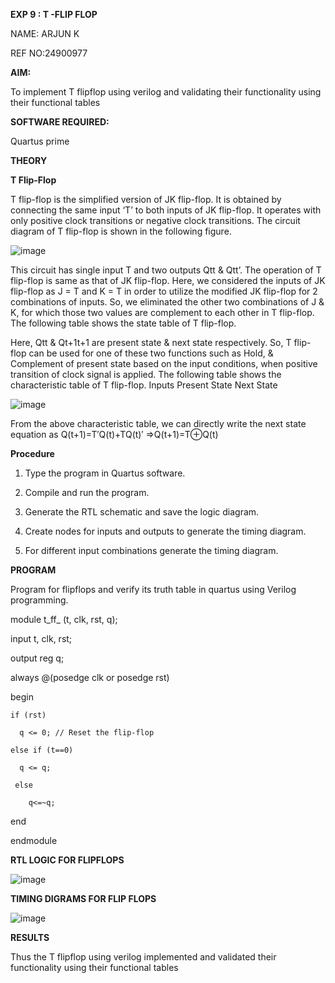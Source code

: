 **EXP 9 : T -FLIP FLOP**

NAME: ARJUN K

REF NO:24900977

**AIM:**

To implement  T flipflop using verilog and validating their functionality using their functional tables

**SOFTWARE REQUIRED:**

Quartus prime

**THEORY**

**T Flip-Flop**

T flip-flop is the simplified version of JK flip-flop. It is obtained by connecting the same input ‘T’ to both inputs of JK flip-flop. It operates with only positive clock transitions or negative clock transitions. The circuit diagram of T flip-flop is shown in the following figure.

![image](https://github.com/naavaneetha/T-FLIPFLOP-POSEDGE/assets/154305477/458a68fe-2d08-4a9d-ac4f-7ae0480ce0bd)

 
This circuit has single input T and two outputs Qtt & Qtt’. The operation of T flip-flop is same as that of JK flip-flop. Here, we considered the inputs of JK flip-flop as J = T and K = T in order to utilize the modified JK flip-flop for 2 combinations of inputs. So, we eliminated the other two combinations of J & K, for which those two values are complement to each other in T flip-flop. The following table shows the state table of T flip-flop.

Here, Qtt & Qt+1t+1 are present state & next state respectively. So, T flip-flop can be used for one of these two functions such as Hold, & Complement of present state based on the input conditions, when positive transition of clock signal is applied. The following table shows the characteristic table of T flip-flop. Inputs Present State Next State

![image](https://github.com/naavaneetha/T-FLIPFLOP-POSEDGE/assets/154305477/cdd7fb32-539f-4b66-bb8d-f305a153c886)

 
From the above characteristic table, we can directly write the next state equation as Q(t+1)=T′Q(t)+TQ(t)′ ⇒Q(t+1)=T⊕Q(t)

**Procedure**

1.	Type the program in Quartus software.

2.	Compile and run the program.

3.	Generate the RTL schematic and save the logic diagram.

4.	Create nodes for inputs and outputs to generate the timing diagram.

5.	For different input combinations generate the timing diagram.

**PROGRAM**

 Program for flipflops and verify its truth table in quartus using Verilog programming.

 module t_ff_ (t, clk, rst, q);
  
  input t, clk, rst;
  
  output reg q;

  
  always @(posedge clk or posedge rst) 

begin

    if (rst)
    
      q <= 0; // Reset the flip-flop
    
    else if (t==0)
    
      q <= q; 
     
     else
     
        q<=~q;
  
  end

endmodule



**RTL LOGIC FOR FLIPFLOPS**


![image](https://github.com/user-attachments/assets/a8feaa1d-1c8d-4492-b8ba-ec11d8d59c54)



**TIMING DIGRAMS FOR FLIP FLOPS**


![image](https://github.com/user-attachments/assets/dfac2859-2d9f-411e-8879-1d4035f638a0)



**RESULTS**

Thus the T flipflop using verilog implemented and validated their functionality using their functional tables
